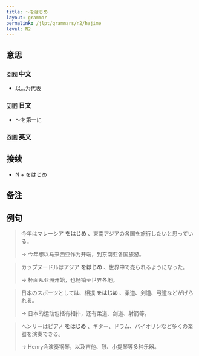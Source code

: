 ```yaml
---
title: 〜をはじめ
layout: grammar
permalink: /jlpt/grammars/n2/hajime
level: N2
---
```


## 意思

### 🇨🇳 中文

- 以...为代表

### 🇯🇵 日文

- 〜を第一に

### 🇬🇧 英文


## 接续

- N + をはじめ

## 备注


## 例句

> 今年はマレーシア **をはじめ** 、東南アジアの各国を旅行したいと思っている。
>
> → 今年想以马来西亚作为开端，到东南亚各国旅游。

> カップヌードルはアジア **をはじめ** 、世界中で売られるようになった。
>
> → 杯面从亚洲开始，也畅销至世界各地。

> 日本のスポーツとしては、相撲 **をはじめ** 、柔道、剣道、弓道などがげられる。
>
> →  日本的运动包括有相扑，还有柔道、剑道、射箭等。

> ヘンリーはピアノ **をはじめ** 、ギター、ドラム、バイオリンなど多くの楽器を演奏できる。
>
> → Henry会演奏钢琴，以及吉他、鼓、小提琴等多种乐器。

